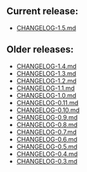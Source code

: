 ## Current release:
  * [CHANGELOG-1.5.md][15]

## Older releases:
  * [CHANGELOG-1.4.md][14]
  * [CHANGELOG-1.3.md][13]
  * [CHANGELOG-1.2.md][12]
  * [CHANGELOG-1.1.md][11]
  * [CHANGELOG-1.0.md][10]
  * [CHANGELOG-0.11.md][9]
  * [CHANGELOG-0.10.md][8]
  * [CHANGELOG-0.9.md][7]
  * [CHANGELOG-0.8.md][6]
  * [CHANGELOG-0.7.md][5]
  * [CHANGELOG-0.6.md][4]
  * [CHANGELOG-0.5.md][3]
  * [CHANGELOG-0.4.md][2]
  * [CHANGELOG-0.3.md][1]


[15]: https://github.com/reynencourt/velero/blob/main/changelogs/CHANGELOG-1.5.md
[14]: https://github.com/reynencourt/velero/blob/main/changelogs/CHANGELOG-1.4.md
[13]: https://github.com/reynencourt/velero/blob/main/changelogs/CHANGELOG-1.3.md
[12]: https://github.com/reynencourt/velero/blob/main/changelogs/CHANGELOG-1.2.md
[11]: https://github.com/reynencourt/velero/blob/main/changelogs/CHANGELOG-1.1.md
[10]: https://github.com/reynencourt/velero/blob/main/changelogs/CHANGELOG-1.0.md
[9]: https://github.com/reynencourt/velero/blob/main/changelogs/CHANGELOG-0.11.md
[8]: https://github.com/reynencourt/velero/blob/main/changelogs/CHANGELOG-0.10.md
[7]: https://github.com/reynencourt/velero/blob/main/changelogs/CHANGELOG-0.9.md
[6]: https://github.com/reynencourt/velero/blob/main/changelogs/CHANGELOG-0.8.md
[5]: https://github.com/reynencourt/velero/blob/main/changelogs/CHANGELOG-0.7.md
[4]: https://github.com/reynencourt/velero/blob/main/changelogs/CHANGELOG-0.6.md
[3]: https://github.com/reynencourt/velero/blob/main/changelogs/CHANGELOG-0.5.md
[2]: https://github.com/reynencourt/velero/blob/main/changelogs/CHANGELOG-0.4.md
[1]: https://github.com/reynencourt/velero/blob/main/changelogs/CHANGELOG-0.3.md
[0]: https://github.com/reynencourt/velero/blob/main/changelogs/unreleased
